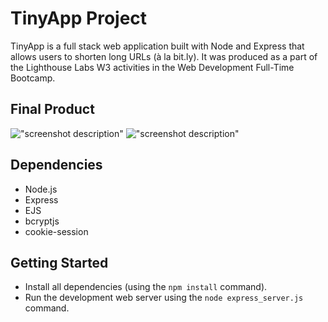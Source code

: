 # TinyApp Project

TinyApp is a full stack web application built with Node and Express that allows users to shorten long URLs (à la bit.ly). It was produced as a part of the Lighthouse Labs W3 activities in the Web Development Full-Time Bootcamp. 

## Final Product

!["screenshot description"](#)
!["screenshot description"](#)

## Dependencies

- Node.js
- Express
- EJS
- bcryptjs
- cookie-session

## Getting Started

- Install all dependencies (using the `npm install` command).
- Run the development web server using the `node express_server.js` command.